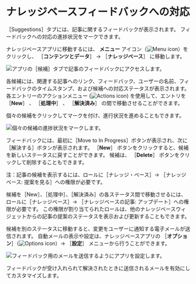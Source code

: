 # ナレッジベースフィードバックへの対応

［Suggestions］タブには、記事に関するフィードバックが表示されます。 フィードバックへの対応の進捗状況をマークできます。

ナレッジベースアプリに移動するには、 **メニュー** アイコン（![Menu icon](../../images/icon-menu.png)）をクリックし、 ［**コンテンツとデータ**］ &rarr; ［**ナレッジベース**］ に移動します。

![アプリの［候補］タブで記事のフィードバックにアクセスします。](./responding-to-knowledge-base-feedback/images/01.png)

各候補には、関連する記事へのリンク、フィードバック、ユーザーの名前、フィードバックのタイムスタンプ、および候補への対応ステータスが表示されます。 各エントリーのアクションメニュー (![Actions icon](../../images/icon-actions.png)) を使用して、エントリを ［**New**］ 、 ［**処理中**］ 、 ［**解決済み**］ の間で移動させることができます。

個々の候補をクリックしてマークを付け、進行状況を進めることもできます。

![個々の候補の進捗状況をマークします。](./responding-to-knowledge-base-feedback/images/02.png)

フィードバックには、最初に［Move to In Progress］ボタンが表示され、次に［解決する］ボタンが表示されます。 ［**New**］ ボタンをクリックすると、候補を新しいステータスに戻すことができます。 候補は、 ［**Delete**］ ボタンをクリックして削除することもできます。

注：記事の候補を表示するには、ロールに［ナレッジ・ベース］&rarr; ［ナレッジベース: 提案を見る］への権限が必要です。

候補を［New］、［処理中］、［解決済み］の各ステータス間で移動させるには、ロールに［ナレッジベース］&rarr; ［ナレッジベースの記事: アップデート］への権限が必要です。 この権限が割り当てられたロールは、他のナレッジベースウィジェットからの記事の提案のステータスを表示および更新することもできます。

候補を別のステータスに移動すると、変更をユーザーに通知する電子メールが送信されます。 自動メールの表示や設定は、ナレッジベースアプリの ［**オプション**］（![Options icon](../../images/icon-options.png)）→ ［**設定**］ メニューから行うことができます。

![フィードバック用のメールを送信するようにアプリを設定します。](./responding-to-knowledge-base-feedback/images/03.png)

フィードバックが受け入れられて解決されたときに送信されるメールを有効にしてカスタマイズします。
